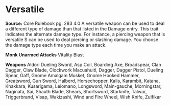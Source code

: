 # Versatile
**Source:** Core Rulebook pg. 283 4.0
A versatile weapon can be used to deal a different type of damage than that listed in the Damage entry. This trait indicates the alternate damage type. For instance, a piercing weapon that is versatile S can be used to deal piercing or slashing damage. You choose the damage type each time you make an attack.

**Monk Unarmed Attacks**
Vitality Blast

**Weapons**
Aldori Dueling Sword, Asp Coil, Boarding Axe, Broadspear, Clan Dagger, Claw Blade, Clockwork Macuahuitl, Dagger, Dagger Pistol, Dueling Spear, Gaff, Gnome Amalgam Musket, Gnome Hooked Hammer, Greatsword, Gun Sword, Halberd, Horsechopper, Kalis, Karambit, Katana, Khakkara, Kusarigama, Leiomano, Longsword, Main-gauche, Morningstar, Naginata, Sai, Shauth Blade, Shears, Shortsword, Starknife, Talwar, Triggerbrand, Visap, Wakizashi, Wind and Fire Wheel, Wish Knife, Zulfikar